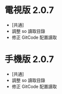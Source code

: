 # 電視版 2.0.7

* [共通]
* 調整 so 讀取目錄
* 修正 GitCode 配置讀取

# 手機版 2.0.7

* [共通]
* 調整 so 讀取目錄
* 修正 GitCode 配置讀取